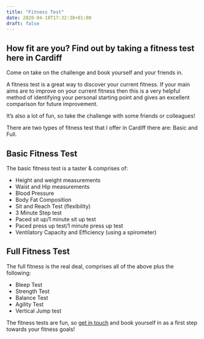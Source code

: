 ```yaml
---
title: "Fitness Test"
date: 2020-04-18T17:32:38+01:00
draft: false
---
```


## How fit are you? Find out by taking a fitness test here in Cardiff

Come on take on the challenge and book yourself and your friends in.

A fitness test is a great way to discover your current fitness. If your main aims are to improve on your current fitness then this is a very helpful method of identifying your personal starting point and gives an excellent comparison for future improvement.

It’s also a lot of fun, so take the challenge with some friends or colleagues!

There are two types of fitness test that I offer in Cardiff there are: Basic and Full.

## Basic Fitness Test

The basic fitness test is a taster & comprises of:

- Height and weight measurements
- Waist and Hip measurements
- Blood Pressure
- Body Fat Composition
- Sit and Reach Test (flexibility)
- 3 Minute Step test
- Paced sit up/1 minute sit up test
- Paced press up test/1 minute press up test
- Ventilatory Capacity and Efficiency (using a spirometer)

## Full Fitness Test

The full fitness is the real deal, comprises all of the above plus the following:

- Bleep Test
- Strength Test
- Balance Test
- Agility Test
- Vertical Jump test

The fitness tests are fun, so [get in touch](/contact-me) and book yourself in as a first step towards your fitness goals!